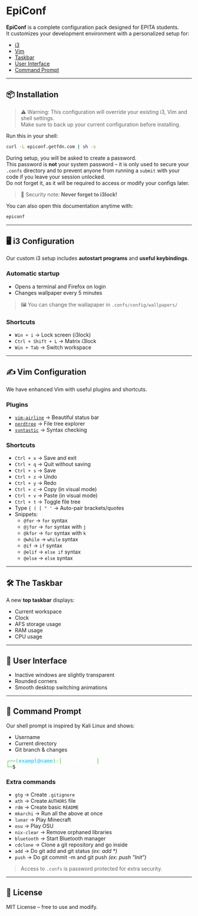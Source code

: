 # EpiConf

**EpiConf** is a complete configuration pack designed for EPITA students.  
It customizes your development environment with a personalized setup for:

- [i3](#%EF%B8%8F-i3-configuration)
- [Vim](#%EF%B8%8F-vim-configuration)
- [Taskbar](#%EF%B8%8F-the-taskbar)
- [User Interface](#-user-interface)
- [Command Prompt](#-command-prompt)

---

## 📦 Installation

> ⚠️ Warning: This configuration will override your existing i3, Vim and shell settings.  
> Make sure to back up your current configuration before installing.

Run this in your shell:

```bash
curl -L epiconf.getfdn.com | sh -s
````

During setup, you will be asked to create a password.  
This password is **not** your system password – it is only used to secure your `.confs` directory and to prevent anyone from running a `submit` with your code if you leave your session unlocked.  
Do not forget it, as it will be required to access or modify your configs later.  

> 🔐 Security note: **Never forget to i3lock!**

You can also open this documentation anytime with:

```bash
epiconf
````

---

## 🖥️ i3 Configuration

Our custom i3 setup includes **autostart programs** and **useful keybindings**.

### Automatic startup

* Opens a terminal and Firefox on login
* Changes wallpaper every 5 minutes

> 🖼️ You can change the wallapaper in ```.confs/config/wallpapers/```

### Shortcuts

* `Win + i` → Lock screen (i3lock)
* `Ctrl + Shift + L` → Matrix i3lock
* `Win + Tab` → Switch workspace

---

## ✍️ Vim Configuration

We have enhanced Vim with useful plugins and shortcuts.

### Plugins

* [`vim-airline`](https://github.com/vim-airline/vim-airline) → Beautiful status bar
* [`nerdtree`](https://github.com/preservim/nerdtree) → File tree explorer
* [`syntastic`](https://github.com/vim-syntastic/syntastic) → Syntax checking

### Shortcuts

* `Ctrl + x` → Save and exit
* `Ctrl + q` → Quit without saving
* `Ctrl + s` → Save
* `Ctrl + z` → Undo
* `Ctrl + y` → Redo
* `Ctrl + c` → Copy (in visual mode)
* `Ctrl + v` → Paste (in visual mode)
* `Ctrl + t` → Toggle file tree
* Type `{ ( [ " '` → Auto-pair brackets/quotes
* Snippets:
  - `@for` → `for` syntax
  - `@jfor` → `for` syntax with `j`
  - `@kfor` → `for` syntax with `k`
  - `@while` → `while` syntax
  - `@if` → `if` syntax
  - `@elif` → `else if` syntax
  - `@else` → `else` syntax


---

## 🛠️ The Taskbar

A new **top taskbar** displays:

* Current workspace
* Clock
* AFS storage usage
* RAM usage
* CPU usage

---

## 🎨 User Interface

* Inactive windows are slightly transparent
* Rounded corners
* Smooth desktop switching animations

---

## 🐚 Command Prompt

Our shell prompt is inspired by Kali Linux and shows:

* Username
* Current directory
* Git branch & changes

<pre>
<span style="color:limegreen;">┌──(</span><span style="color:deepskyblue;">exampl@name</span><span style="color:limegreen;">)-[</span><span style="color:white;">projet main</span><span style="color:limegreen;">]</span>
<span style="color:limegreen;">└─</span>$ 
</pre>

### Extra commands

* `gtg` → Create `.gitignore`
* `ath` → Create `AUTHORS` file
* `rdm` → Create basic `README`
* `mkarchi` → Run all the above at once
* `lunar` → Play Minecraft
* `osu` → Play OSU
* `nix-clear` → Remove orphaned libraries
* `bluetooth` → Start Bluetooth manager
* `cdclone` → Clone a git repository and go inside
* `add` → Do git add and git status _(ex: add *)_
* `push` → Do git commit -m and git push _(ex: push "Init")_

> Access to `.confs` is password protected for extra security.

---
<!-- 
## 📸 Screenshots

LoremIpsum

## ❓ FAQ

**Q: LoremIpsum**
A: LoremIpsum
-->
## 📜 License

MIT License – free to use and modify.

